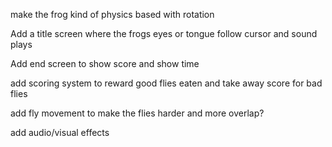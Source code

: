  make the frog kind of physics based with rotation 

Add a title screen where the frogs eyes or tongue follow cursor and sound plays

Add end screen to show score and show time 

add scoring system to reward good flies eaten and take away score for bad flies

add fly movement to make the flies harder and more overlap?

add audio/visual effects
